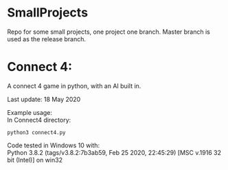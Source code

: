 # SmallProjects
Repo for some small projects, one project one branch. Master branch is used as the release branch.

# Connect 4:

A connect 4 game in python, with an AI built in.

Last update: 18 May 2020

Example usage:\
In Connect4 directory:
```
python3 connect4.py
```

Code tested in Windows 10 with:\
Python 3.8.2 (tags/v3.8.2:7b3ab59, Feb 25 2020, 22:45:29) [MSC v.1916 32 bit (Intel)] on win32
